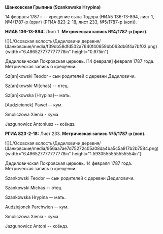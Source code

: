 **Шанковская Грыпина (Szankowska Hrypina)**

14 февраля 1787 г -- крещение сына Тодора (НИАБ 136-13-894, лист 1,
№4/1787-р (ориг) (РГИА 823-2-18, лист 233, №5/1787-р (коп)).

**НИАБ 136-13-894:** Лист 1. **Метрическая запись №4/1787-р (ориг).**

![](./Осовская волость/Дедиловичи деревня/Шанковские/media/f39db58dfd502a7640f40659bb063db6f4a7bf03.png){width="6.496527777777778in"
height="0.975in"}

Дедиловичская Покровская церковь. \[14 февраля\] февраля 1787 года.
Метрическая запись о крещении.

Sz\[an\]kowski Teodor - сын родителей с деревни Дедиловичи.

Sz\[an\]kowski Mi\[chaś\] -- отец.

Sz\[an\]kowska \[Hrypina\]-- мать.

\[Audzieionek\] Paweł -- кум.

Smoliczowa Xienia - кума.

Jazgunowicz Antoniusz -- ксёндз.

**РГИА 823-2-18:** Лист 233. **Метрическая запись №5/1787-р (коп).**

![](./Осовская волость/Дедиловичи деревня/Шанковские/media/956aa7ae7d75272c05a08da4ba5c5a917b2b7584.png){width="6.496527777777778in"
height="1.5930555555555554in"}

Дедиловичская Покровская церковь. 14 февраля 1787 года. Метрическая
запись о крещении.

Szankowski Teodor -- сын родителей с деревни Дедиловичи.

Szankowski Michaś -- отец.

Szankowska Hrypina -- мать.

Audziejonek Parchwien -- кум.

Smoliczowa Xienia - кума.

Jazgunowicz Antoni -- ксёндз.
